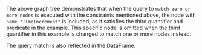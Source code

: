 The above graph tree demonstrates that when the query to `match zero or more nodes` is executed with the constraints mentioned above, the node with `name "TimeIncrement"` is included, as it satisfies the third quantifier and predicate in the example. This specific node is omitted when the third quantifier in this example is changed to match one or more nodes instead. 

The query match is also reflected in the DataFrame:
